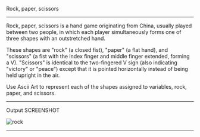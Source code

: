 Rock, paper, scissors 
_________________________________________________________________________________________________________________________________________________________________________
  Rock, paper, scissors is a hand game originating from China, usually played between two people, in which each player simultaneously forms one of three shapes with an outstretched hand. 

  These shapes are "rock" (a closed fist), "paper" (a flat hand), and "scissors" (a fist with the index finger and middle finger extended, forming a V). "Scissors" is identical to the two-fingered V sign (also indicating "victory" or "peace") except that it is pointed horizontally instead of being held upright in the air. 

  Use Ascii Art to represent each of the shapes assigned to variables, rock, paper, and scissors. 
_________________________________________________________________________________________________________________________________________________________________________
Output SCREENSHOT

![rock](https://user-images.githubusercontent.com/118696796/204404467-da593e31-8a84-4009-8a2d-8d26f54783b2.png)
_________________________________________________________________________________________________________________________________________________________________________
